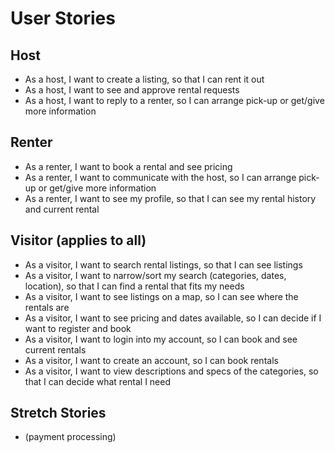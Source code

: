 # User Stories

## Host

- As a host, I want to create a listing, so that I can rent it out
- As a host, I want to see and approve rental requests
- As a host, I want to reply to a renter, so I can arrange pick-up or get/give more information

## Renter

- As a renter, I want to book a rental and see pricing
- As a renter, I want to communicate with the host, so I can arrange pick-up or get/give more information
- As a renter, I want to see my profile, so that I can see my rental history and current rental

## Visitor (applies to all)

- As a visitor, I want to search rental listings, so that I can see listings
- As a visitor, I want to narrow/sort my search (categories, dates, location), so that I can find a rental that fits my needs
- As a visitor, I want to see listings on a map, so I can see where the rentals are
- As a visitor, I want to see pricing and dates available, so I can decide if I want to register and book
- As a visitor, I want to login into my account, so I can book and see current rentals
- As a visitor, I want to create an account, so I can book rentals
- As a visitor, I want to view descriptions and specs of the categories, so that I can decide what rental I need

## Stretch Stories

- (payment processing)

